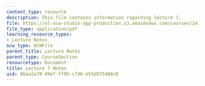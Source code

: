 ```yaml
---
content_type: resource
description: This file contains information regarding lecture 7.
file: https://ol-ocw-studio-app-production.s3.amazonaws.com/courses/14-581-international-economics-i-spring-2013/86aa2a7049efff9bcf46e55d875484c0_MIT14_581S13_classnotes7.pdf
file_type: application/pdf
learning_resource_types:
- Lecture Notes
ocw_type: OCWFile
parent_title: Lecture Notes
parent_type: CourseSection
resourcetype: Document
title: Lecture 7 Notes
uid: 86aa2a70-49ef-ff9b-cf46-e55d875484c0
---
```

